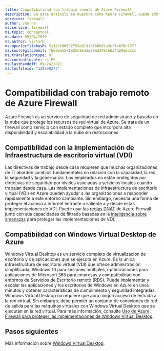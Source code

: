 ```yaml
---
title: Compatibilidad con trabajo remoto de Azure Firewall
description: En este artículo se muestra cómo Azure Firewall puede admitir los requisitos del personal laboral remoto.
services: firewall
author: vhorne
ms.service: firewall
ms.topic: conceptual
ms.date: 05/04/2020
ms.author: victorh
ms.openlocfilehash: 5112cf06952754eb1313166b82a9cf14876c797f
ms.sourcegitcommit: f6e2ea5571e35b9ed3a79a22485eba4d20ae36cc
ms.translationtype: HT
ms.contentlocale: es-ES
ms.lasthandoff: 09/24/2021
ms.locfileid: "128598277"
---
```

# <a name="azure-firewall-remote-work-support"></a>Compatibilidad con trabajo remoto de Azure Firewall

Azure Firewall es un servicio de seguridad de red administrado y basado en la nube que protege los recursos de red virtual de Azure. Se trata de un firewall como servicio con estado completo que incorpora alta disponibilidad y escalabilidad a la nube sin restricciones.

## <a name="virtual-desktop-infrastructure-vdi-deployment-support"></a>Compatibilidad con la implementación de Infraestructura de escritorio virtual (VDI)

Las directivas de trabajo desde casa requieren que muchas organizaciones de TI aborden cambios fundamentales en relación con la capacidad, la red, la seguridad y la gobernanza. Los empleados no están protegidos por directivas de seguridad por niveles asociadas a servicios locales cuando trabajan desde casa. Las implementaciones de Infraestructura de escritorio virtual (VDI) en Azure pueden ayudar a las organizaciones a responder rápidamente a este entorno cambiante. Sin embargo, necesita una forma de proteger el acceso a Internet entrante o saliente a y desde estas implementaciones de VDI. Puede usar las [reglas DNAT](rule-processing.md) de Azure Firewall junto con sus capacidades de filtrado basadas en la [inteligencia sobre amenazas](threat-intel.md) para proteger las implementaciones de VDI.

## <a name="azure-windows-virtual-desktop-support"></a>Compatibilidad con Windows Virtual Desktop de Azure

Windows Virtual Desktop es un servicio completo de virtualización de escritorio y de aplicaciones que se ejecuta en Azure. Es la única infraestructura de escritorio virtual (VDI) que ofrece administración simplificada, Windows 10 para sesiones múltiples, optimizaciones para aplicaciones de Microsoft 365 para empresas y compatibilidad con entornos de Servicios de Escritorio remoto (RDS). Puede implementar y escalar las aplicaciones y los escritorios de Windows en Azure en unos minutos y obtener características de cumplimiento y seguridad integradas. Windows Virtual Desktop no requiere que abra ningún acceso de entrada a la red virtual. Sin embargo, debe permitir un conjunto de conexiones de red de salida para las máquinas virtuales con Windows Virtual Desktop que se ejecutan en la red virtual. Para más información, consulte [Uso de Azure Firewall para proteger las implementaciones de Windows Virtual Desktop](protect-azure-virtual-desktop.md).

## <a name="next-steps"></a>Pasos siguientes

Más información sobre [Windows Virtual Desktop](../virtual-desktop/index.yml).
